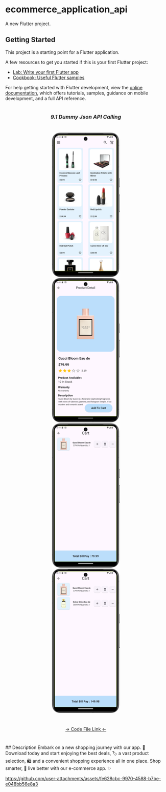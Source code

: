 # ecommerce_application_api

A new Flutter project.

## Getting Started

This project is a starting point for a Flutter application.

A few resources to get you started if this is your first Flutter project:

- [Lab: Write your first Flutter app](https://docs.flutter.dev/get-started/codelab)
- [Cookbook: Useful Flutter samples](https://docs.flutter.dev/cookbook)

For help getting started with Flutter development, view the
[online documentation](https://docs.flutter.dev/), which offers tutorials,
samples, guidance on mobile development, and a full API reference.

###
<h1></h1>
<h3 align="center"><i>9.1 Dummy Json API Calling</i></h3>
<h1></h1>
<div align="center">
<img src="https://github.com/Prafulpatnecha/ecommerce_application_api/blob/master/image1.png" height=450px hspace=20>
<img src="https://github.com/Prafulpatnecha/ecommerce_application_api/blob/master/image2.png" height=450px hspace=20>
<img src="https://github.com/Prafulpatnecha/ecommerce_application_api/blob/master/image3.png" height=450px hspace=20>
<img src="https://github.com/Prafulpatnecha/ecommerce_application_api/blob/master/image4.png" height=450px hspace=20>

</div>

<h1></h1>
<div align="center">
<a href="https://github.com/Prafulpatnecha/ecommerce_application_api/tree/master/lib">-> Code File Link <-</a>
</div>
<h1></h1>
## Description
Embark on a new shopping journey with our app. 📲 Download today and start enjoying the best deals, 🏷️ a vast product selection, 🛍️ and a convenient shopping experience all in one place. Shop smarter, 🧠 live better with our e-commerce app. ✨


https://github.com/user-attachments/assets/fe628cbc-9970-4588-b7be-e048bb56e8a3

